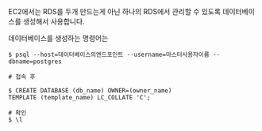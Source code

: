 EC2에서는 RDS를 두개 만드는게 아닌 하나의 RDS에서 관리할 수 있도록 데이터베이스를 생성해서 사용합니다.

데이터베이스를 생성하는 명령어는 

```
$ psql --host=데이터베이스의엔드포인트 --username=마스터사용자이름 --dbname=postgres

# 접속 후

$ CREATE DATABASE (db_name) OWNER=(owner_name)
TEMPLATE (template_name) LC_COLLATE 'C';

# 확인
$ \l
```

